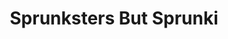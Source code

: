 ---
slug: sprunksters-but-sprunki
title: Sprunksters But Sprunki
description: "Sprunksters But Sprunki is an exciting online game. Play for free directly in your browser!"
icon: /images/popular_mods/Sprunksters But Sprunki.png
url: https://wowtbc.net/sprunkin/sprunksters-but-sprunki/index.html
previewImage: /images/popular_mods/Sprunksters But Sprunki.png
type: popular mods

# SEO配置
seo:
  title: "Sprunksters But Sprunki - Play Free Online Game | Fun Browser Games"
  description: "Sprunksters But Sprunki - Play this fun online game for free in your browser. No download required!"
  ogImage: "/images/popular_mods/Sprunksters But Sprunki.png"
  keywords: "sprunksters-but-sprunki, online game, browser game, free game, popular mods game, play online"

videoUrls:
  - https://www.youtube.com/embed/example1
  - https://www.youtube.com/embed/example2

whyPlay:
  title: "Why Play Sprunksters But Sprunki?"
  items:
    - "Immersive Gameplay: Sprunksters But Sprunki offers an engaging and immersive gaming experience that will keep you entertained for hours"
    - "Challenging Levels: Test your skills with increasingly difficult challenges and obstacles"
    - "Beautiful Graphics: Enjoy stunning visuals and smooth animations that bring the game world to life"
    - "Regular Updates: New content and features are added regularly to keep the game fresh and exciting"
    - "Free to Play: Experience all the fun without spending a penny"
    - "Community Features: Connect with other players, share strategies, and compete for high scores"
    - "Cross-Platform: Play on any device with a web browser, no downloads required"

features:
  title: "Key Features of Sprunksters But Sprunki"
  image: "/images/popular_mods/Sprunksters But Sprunki.png"
  items:
    - "Intuitive Controls: Easy to learn controls make Sprunksters But Sprunki accessible for players of all skill levels"
    - "Multiple Game Modes: Enjoy various gameplay options that provide different challenges and experiences"
    - "Character Customization: Personalize your gaming experience with unique characters and items"
    - "Achievement System: Complete special tasks to earn rewards and recognition"
    - "Leaderboards: Compete with players worldwide and see who can achieve the highest scores"

characteristics:
  title: "Game Characteristics"
  image: "/images/popular_mods/Sprunksters But Sprunki.png"
  items:
    - "Genre: Popular mods game with elements of strategy and skill"
    - "Difficulty: Suitable for both casual gamers and those seeking a challenge"
    - "Play Time: Quick sessions or extended gameplay, depending on your preference"
    - "Art Style: Vibrant and engaging visuals that enhance the gaming experience"
    - "Sound Design: Immersive audio that complements the gameplay perfectly"

info: "Sprunksters But Sprunki is an exciting online game that offers players a unique and engaging gaming experience. With its intuitive controls, stunning visuals, and challenging gameplay, Sprunksters But Sprunki provides hours of entertainment for players of all ages and skill levels. Whether you're looking for a quick gaming session during a break or an extended play session, Sprunksters But Sprunki delivers an immersive experience that will keep you coming back for more. The game features multiple levels of increasing difficulty, ensuring that players are constantly challenged as they progress. With regular updates adding new content and features, Sprunksters But Sprunki remains fresh and exciting, providing endless entertainment options for its growing community of players."

howToPlayIntro: "Welcome to Sprunksters But Sprunki! This guide will walk you through the basics and help you master the game. Whether you're a beginner or looking to improve your skills, these tips and instructions will enhance your gaming experience."

howToPlaySteps:
  - title: "Getting Started"
    description: "Begin your Sprunksters But Sprunki adventure by familiarizing yourself with the controls. Use your keyboard or mouse to navigate through the game interface. The tutorial will guide you through the basic mechanics and help you understand the objectives."
  - title: "Understanding the Objectives"
    description: "In Sprunksters But Sprunki, your main goal is to progress through levels by completing specific objectives. Each level presents unique challenges that require different strategies and approaches."
  - title: "Mastering the Controls"
    description: "Practice using the controls to improve your precision and reaction time. Sprunksters But Sprunki requires quick reflexes and strategic thinking to overcome obstacles and defeat opponents."
  - title: "Utilizing Power-ups"
    description: "Collect power-ups throughout the game to enhance your abilities and overcome difficult challenges. Each power-up offers unique advantages that can be crucial for success."
  - title: "Developing Strategies"
    description: "As you progress in Sprunksters But Sprunki, develop effective strategies for different scenarios. Analyze patterns, anticipate challenges, and adapt your approach to maximize your performance."

faq:
  title: "Frequently Asked Questions about Sprunksters But Sprunki"
  items:
    - question: "Is Sprunksters But Sprunki free to play?"
      answer: "Yes, Sprunksters But Sprunki is completely free to play directly in your web browser. No downloads or purchases are required to enjoy the full game experience."
    - question: "Can I play Sprunksters But Sprunki on mobile devices?"
      answer: "Yes, Sprunksters But Sprunki is optimized for both desktop and mobile play. You can enjoy the game on any device with a web browser and internet connection."
    - question: "Are there any in-game purchases?"
      answer: "While Sprunksters But Sprunki is free to play, there may be optional in-game purchases available for cosmetic items or additional features that don't affect core gameplay."
    - question: "How often is Sprunksters But Sprunki updated?"
      answer: "The developers regularly update Sprunksters But Sprunki with new content, features, and improvements based on player feedback and game performance."
    - question: "Can I play Sprunksters But Sprunki offline?"
      answer: "Currently, Sprunksters But Sprunki requires an internet connection to play as it's a browser-based online game."
    - question: "Is Sprunksters But Sprunki suitable for children?"
      answer: "Yes, Sprunksters But Sprunki is designed to be family-friendly and suitable for players of all ages."
    - question: "How do I report bugs or issues?"
      answer: "If you encounter any problems while playing Sprunksters But Sprunki, you can report them through the game's support page or contact the developers directly through their website."
    - question: "Still Have Questions?"
      answer: "If you have additional questions about Sprunksters But Sprunki that aren't covered in this FAQ, please visit our support center or contact our customer service team for assistance."
---